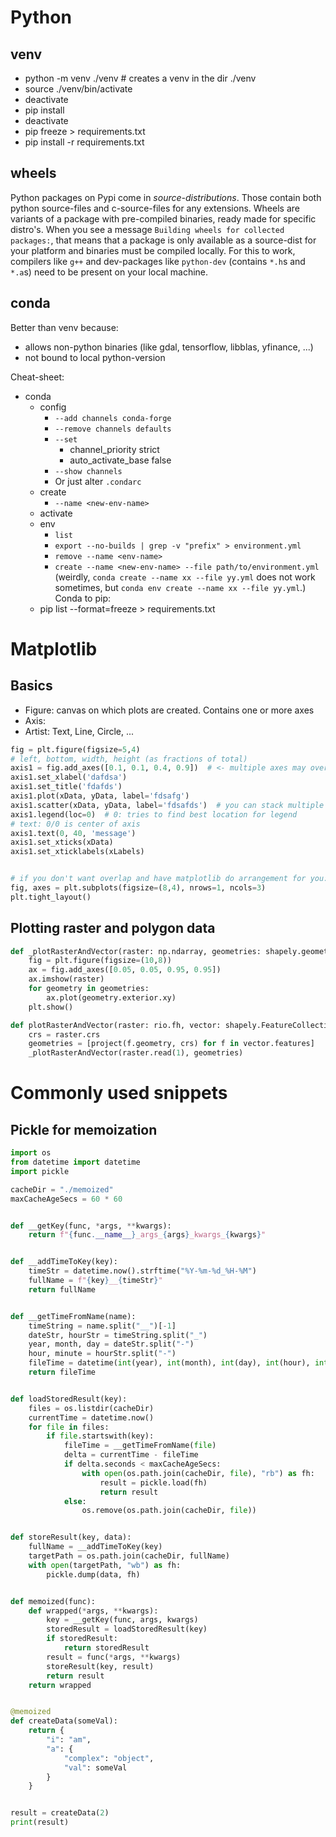 # Python

## venv

-   python -m venv ./venv # creates a venv in the dir ./venv
-   source ./venv/bin/activate
-   deactivate
-   pip install <some-package>
-   deactivate
-   pip freeze > requirements.txt
-   pip install -r requirements.txt

## wheels

Python packages on Pypi come in _source-distributions_.
Those contain both python source-files and c-source-files for any extensions.
Wheels are variants of a package with pre-compiled binaries, ready made for specific distro's.
When you see a message `Building wheels for collected packages:`, that means that a package is only available as a source-dist for your platform and binaries must be compiled locally.
For this to work, compilers like `g++` and dev-packages like `python-dev` (contains `*.h`s and `*.a`s) need to be present on your local machine.

## conda

Better than venv because:

-   allows non-python binaries (like gdal, tensorflow, libblas, yfinance, ...)
-   not bound to local python-version

Cheat-sheet:

-   conda
    -   config
        -   `--add channels conda-forge`
        -   `--remove channels defaults`
        -   `--set `
            -   channel_priority strict
            -   auto_activate_base false
        -   `--show channels`
        -   Or just alter `.condarc`
    -   create
        -   `--name <new-env-name>`
    -   activate <env-name>
    -   env
        -   `list`
        -   `export --no-builds | grep -v "prefix" > environment.yml`
        -   `remove --name <env-name>`
        -   `create --name <new-env-name> --file path/to/environment.yml` (weirdly, `conda create --name xx --file yy.yml` does not work sometimes, but `conda env create --name xx --file yy.yml`.)
            Conda to pip:
    -   pip list --format=freeze > requirements.txt

# Matplotlib

## Basics

-   Figure: canvas on which plots are created. Contains one or more axes
-   Axis:
-   Artist: Text, Line, Circle, ...

```python
fig = plt.figure(figsize=5,4)
# left, bottom, width, height (as fractions of total)
axis1 = fig.add_axes([0.1, 0.1, 0.4, 0.9])  # <- multiple axes may overlap
axis1.set_xlabel('dafdsa')
axis1.set_title('fdafds')
axis1.plot(xData, yData, label='fdsafg')
axis1.scatter(xData, yData, label='fdsafds')  # you can stack multiple plots on the same axis
axis1.legend(loc=0)  # 0: tries to find best location for legend
# text: 0/0 is center of axis
axis1.text(0, 40, 'message')
axis1.set_xticks(xData)
axis1.set_xticklabels(xLabels)


# if you don't want overlap and have matplotlib do arrangement for you:
fig, axes = plt.subplots(figsize=(8,4), nrows=1, ncols=3)
plt.tight_layout()
```

## Plotting raster and polygon data

```python
def _plotRasterAndVector(raster: np.ndarray, geometries: shapely.geometry[]):
    fig = plt.figure(figsize=(10,8))
    ax = fig.add_axes([0.05, 0.05, 0.95, 0.95])
    ax.imshow(raster)
    for geometry in geometries:
        ax.plot(geometry.exterior.xy)
    plt.show()

def plotRasterAndVector(raster: rio.fh, vector: shapely.FeatureCollection):
    crs = raster.crs
    geometries = [project(f.geometry, crs) for f in vector.features]
    _plotRasterAndVector(raster.read(1), geometries)
```


# Commonly used snippets

## Pickle for memoization

```python
import os
from datetime import datetime
import pickle

cacheDir = "./memoized"
maxCacheAgeSecs = 60 * 60


def __getKey(func, *args, **kwargs):
    return f"{func.__name__}_args_{args}_kwargs_{kwargs}"


def __addTimeToKey(key):
    timeStr = datetime.now().strftime("%Y-%m-%d_%H-%M")
    fullName = f"{key}__{timeStr}"
    return fullName


def __getTimeFromName(name):
    timeString = name.split("__")[-1]
    dateStr, hourStr = timeString.split("_")
    year, month, day = dateStr.split("-")
    hour, minute = hourStr.split("-")
    fileTime = datetime(int(year), int(month), int(day), int(hour), int(minute))
    return fileTime


def loadStoredResult(key):
    files = os.listdir(cacheDir)
    currentTime = datetime.now()
    for file in files:
        if file.startswith(key):
            fileTime = __getTimeFromName(file)
            delta = currentTime - fileTime
            if delta.seconds < maxCacheAgeSecs:
                with open(os.path.join(cacheDir, file), "rb") as fh:
                    result = pickle.load(fh)
                    return result
            else:
                os.remove(os.path.join(cacheDir, file))


def storeResult(key, data):
    fullName = __addTimeToKey(key)
    targetPath = os.path.join(cacheDir, fullName)
    with open(targetPath, "wb") as fh:
        pickle.dump(data, fh)


def memoized(func):
    def wrapped(*args, **kwargs):
        key = __getKey(func, args, kwargs)
        storedResult = loadStoredResult(key)
        if storedResult:
            return storedResult
        result = func(*args, **kwargs)
        storeResult(key, result)
        return result
    return wrapped


@memoized
def createData(someVal):
    return {
        "i": "am",
        "a": {
            "complex": "object",
            "val": someVal
        }
    }


result = createData(2)
print(result)
```


